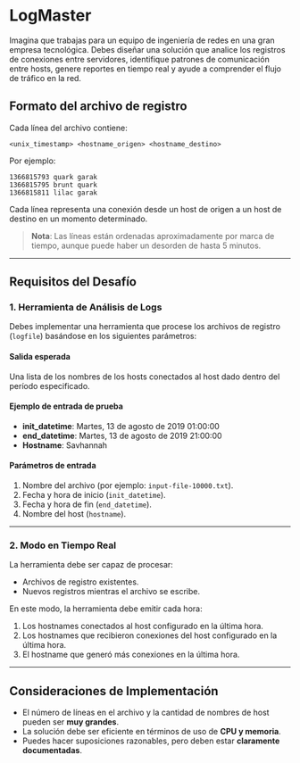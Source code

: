 # LogMaster

Imagina que trabajas para un equipo de ingeniería de redes en una gran empresa tecnológica. Debes diseñar una solución que analice los registros de conexiones entre servidores, identifique patrones de comunicación entre hosts, genere reportes en tiempo real y ayude a comprender el flujo de tráfico en la red.

## Formato del archivo de registro

Cada línea del archivo contiene:
```
<unix_timestamp> <hostname_origen> <hostname_destino>
```
Por ejemplo: 
```
1366815793 quark garak 
1366815795 brunt quark 
1366815811 lilac garak
```


Cada línea representa una conexión desde un host de origen a un host de destino en un momento determinado.

> **Nota**: Las líneas están ordenadas aproximadamente por marca de tiempo, aunque puede haber un desorden de hasta 5 minutos.

---

## Requisitos del Desafío

### 1. Herramienta de Análisis de Logs

Debes implementar una herramienta que procese los archivos de registro (`logfile`) basándose en los siguientes parámetros:

#### Salida esperada
Una lista de los nombres de los hosts conectados al host dado dentro del período especificado.

#### Ejemplo de entrada de prueba

- **init_datetime**: Martes, 13 de agosto de 2019 01:00:00  
- **end_datetime**: Martes, 13 de agosto de 2019 21:00:00  
- **Hostname**: Savhannah  

#### Parámetros de entrada

1. Nombre del archivo (por ejemplo: `input-file-10000.txt`).
2. Fecha y hora de inicio (`init_datetime`).
3. Fecha y hora de fin (`end_datetime`).
4. Nombre del host (`hostname`).

---

### 2. Modo en Tiempo Real

La herramienta debe ser capaz de procesar:

- Archivos de registro existentes.
- Nuevos registros mientras el archivo se escribe.

En este modo, la herramienta debe emitir cada hora:

1. Los hostnames conectados al host configurado en la última hora.
2. Los hostnames que recibieron conexiones del host configurado en la última hora.
3. El hostname que generó más conexiones en la última hora.

---

## Consideraciones de Implementación

- El número de líneas en el archivo y la cantidad de nombres de host pueden ser **muy grandes**.
- La solución debe ser eficiente en términos de uso de **CPU y memoria**.
- Puedes hacer suposiciones razonables, pero deben estar **claramente documentadas**.
